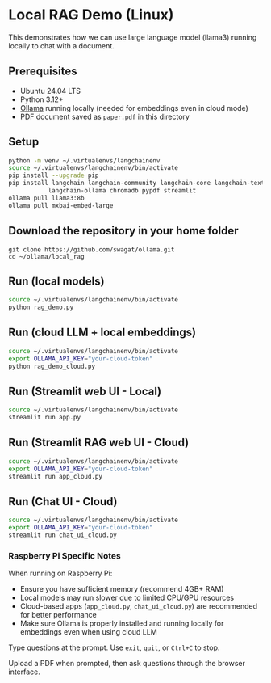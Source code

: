 # Local RAG Demo (Linux)
This demonstrates how we can use large language model (llama3) running locally to chat with a document.

## Prerequisites
- Ubuntu 24.04 LTS
- Python 3.12+
- [Ollama](https://github.com/ollama/ollama) running locally (needed for embeddings even in cloud mode)
- PDF document saved as `paper.pdf` in this directory

## Setup

```bash
python -m venv ~/.virtualenvs/langchainenv
source ~/.virtualenvs/langchainenv/bin/activate
pip install --upgrade pip
pip install langchain langchain-community langchain-core langchain-text-splitters \
           langchain-ollama chromadb pypdf streamlit
ollama pull llama3:8b
ollama pull mxbai-embed-large
```

## Download the repository in your home folder
```
git clone https://github.com/swagat/ollama.git
cd ~/ollama/local_rag
```

## Run (local models)

```bash
source ~/.virtualenvs/langchainenv/bin/activate
python rag_demo.py
```

## Run (cloud LLM + local embeddings)

```bash
source ~/.virtualenvs/langchainenv/bin/activate
export OLLAMA_API_KEY="your-cloud-token"
python rag_demo_cloud.py
```

## Run (Streamlit web UI - Local)

```bash
source ~/.virtualenvs/langchainenv/bin/activate
streamlit run app.py
```

## Run (Streamlit RAG web UI - Cloud)

```bash
source ~/.virtualenvs/langchainenv/bin/activate
export OLLAMA_API_KEY="your-cloud-token"
streamlit run app_cloud.py
```

## Run (Chat UI - Cloud)

```bash
source ~/.virtualenvs/langchainenv/bin/activate
export OLLAMA_API_KEY="your-cloud-token"
streamlit run chat_ui_cloud.py
```

### Raspberry Pi Specific Notes

When running on Raspberry Pi:
- Ensure you have sufficient memory (recommend 4GB+ RAM)
- Local models may run slower due to limited CPU/GPU resources
- Cloud-based apps (`app_cloud.py`, `chat_ui_cloud.py`) are recommended for better performance
- Make sure Ollama is properly installed and running locally for embeddings even when using cloud LLM

Type questions at the prompt. Use `exit`, `quit`, or `Ctrl+C` to stop.

Upload a PDF when prompted, then ask questions through the browser interface.